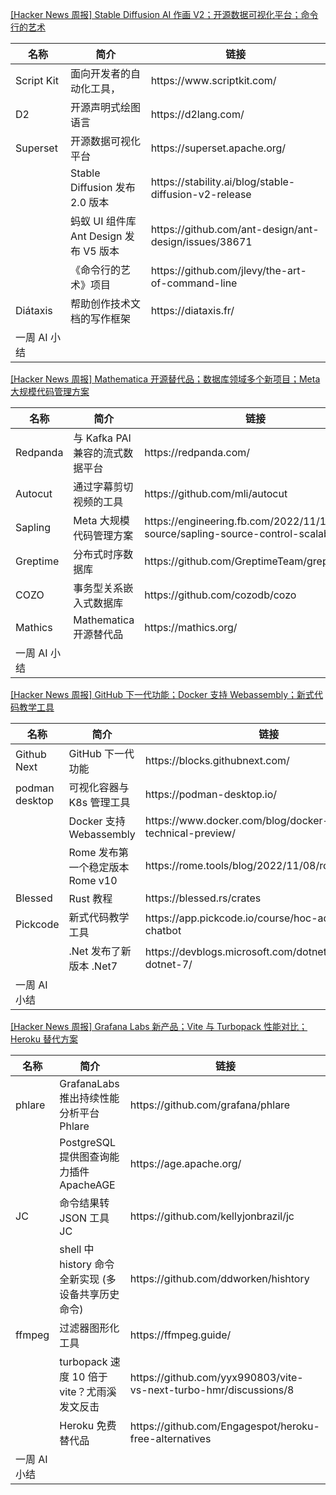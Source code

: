 

[[Hacker News 周报] Stable Diffusion AI 作画
V2；开源数据可视化平台；命令行的艺术](https://www.bilibili.com/video/BV1Z24y1C793)

<table>
  <theader>
    <th>名称</th>
    <th>简介</th>
    <th>链接</th>
  </theader><tbody>
    <tr>
      <td>Script Kit</td>
      <td>面向开发者的自动化工具，</td>
      <td>https://www.scriptkit.com/</td>
    </tr><tr>
      <td>D2</td>
      <td>开源声明式绘图语言</td>
      <td>https://d2lang.com/</td>
    </tr><tr>
      <td>Superset</td>
      <td>开源数据可视化平台</td>
      <td>https://superset.apache.org/</td>
    </tr><tr>
      <td></td>
      <td>Stable Diffusion 发布 2.0 版本</td>
      <td>https://stability.ai/blog/stable-diffusion-v2-release</td>
    </tr><tr>
      <td></td>
      <td>蚂蚁 UI 组件库 Ant Design 发布 V5 版本</td>
      <td>https://github.com/ant-design/ant-design/issues/38671</td>
    </tr><tr>
      <td></td>
      <td>《命令行的艺术》项目</td>
      <td>https://github.com/jlevy/the-art-of-command-line</td>
    </tr><tr>
      <td>Diátaxis</td>
      <td>帮助创作技术文档的写作框架</td>
      <td>https://diataxis.fr/</td>
    </tr><tr>
      <td>一周 AI 小结</td>
      <td></td>
      <td></td>
    </tr>
  </tbody>
</table>

[[Hacker News 周报] Mathematica 开源替代品；数据库领域多个新项目；Meta
大规模代码管理方案](https://www.bilibili.com/video/BV1oP4y197dF)

<table>
  <theader>
    <th>名称</th>
    <th>简介</th>
    <th>链接</th>
  </theader><tbody>
    <tr>
      <td>Redpanda</td>
      <td>与 Kafka PAI 兼容的流式数据平台</td>
      <td>https://redpanda.com/</td>
    </tr><tr>
      <td>Autocut</td>
      <td>通过字幕剪切视频的工具</td>
      <td>https://github.com/mli/autocut</td>
    </tr><tr>
      <td>Sapling</td>
      <td>Meta 大规模代码管理方案</td>
      <td>https://engineering.fb.com/2022/11/15/open-source/sapling-source-control-scalable</td>
    </tr><tr>
      <td>Greptime</td>
      <td>分布式时序数据库</td>
      <td>https://github.com/GreptimeTeam/greptimedb</td>
    </tr><tr>
      <td>COZO</td>
      <td>事务型关系嵌入式数据库</td>
      <td>https://github.com/cozodb/cozo</td>
    </tr><tr>
      <td>Mathics</td>
      <td>Mathematica 开源替代品</td>
      <td>https://mathics.org/</td>
    </tr><tr>
      <td>一周 AI 小结</td>
      <td></td>
      <td></td>
    </tr>
  </tbody>
</table>

[[Hacker News 周报] GitHub 下一代功能；Docker 支持
Webassembly；新式代码教学工具](https://www.bilibili.com/video/BV1oY411Z7mU)

<table>
  <theader>
    <th>名称</th>
    <th>简介</th>
    <th>链接</th>
  </theader><tbody>
    <tr>
      <td>Github Next</td>
      <td>GitHub 下一代功能</td>
      <td>https://blocks.githubnext.com/</td>
    </tr><tr>
      <td>podman desktop</td>
      <td>可视化容器与 K8s 管理工具</td>
      <td>https://podman-desktop.io/</td>
    </tr><tr>
      <td></td>
      <td>Docker 支持 Webassembly</td>
      <td>https://www.docker.com/blog/docker-wasm-technical-preview/</td>
    </tr><tr>
      <td></td>
      <td>Rome 发布第一个稳定版本 Rome v10</td>
      <td>https://rome.tools/blog/2022/11/08/rome-10/</td>
    </tr><tr>
      <td>Blessed</td>
      <td>Rust 教程</td>
      <td>https://blessed.rs/crates</td>
    </tr><tr>
      <td>Pickcode</td>
      <td>新式代码教学工具</td>
      <td>https://app.pickcode.io/course/hoc-ad-libs-chatbot</td>
    </tr><tr>
      <td></td>
      <td>.Net 发布了新版本 .Net7</td>
      <td>https://devblogs.microsoft.com/dotnet/announcing-dotnet-7/</td>
    </tr><tr>
      <td>一周 AI 小结</td>
      <td></td>
      <td></td>
    </tr>
  </tbody>
</table>

[[Hacker News 周报] Grafana Labs 新产品；Vite 与 Turbopack 性能对比；Heroku
替代方案](https://www.bilibili.com/video/BV1u14y157NA)

<table>
  <theader>
    <th>名称</th>
    <th>简介</th>
    <th>链接</th>
  </theader><tbody>
    <tr>
      <td>phlare</td>
      <td>GrafanaLabs 推出持续性能分析平台 Phlare</td>
      <td>https://github.com/grafana/phlare</td>
    </tr><tr>
      <td></td>
      <td>PostgreSQL 提供图查询能力插件 ApacheAGE</td>
      <td>https://age.apache.org/</td>
    </tr><tr>
      <td>JC</td>
      <td>命令结果转 JSON 工具 JC</td>
      <td>https://github.com/kellyjonbrazil/jc</td>
    </tr><tr>
      <td></td>
      <td>shell 中 history 命令全新实现 (多设备共享历史命令)</td>
      <td>https://github.com/ddworken/hishtory</td>
    </tr><tr>
      <td>ffmpeg</td>
      <td>过滤器图形化工具</td>
      <td>https://ffmpeg.guide/</td>
    </tr><tr>
      <td></td>
      <td>turbopack 速度 10 倍于 vite？尤雨溪发文反击</td>
      <td>https://github.com/yyx990803/vite-vs-next-turbo-hmr/discussions/8</td>
    </tr><tr>
      <td></td>
      <td>Heroku 免费替代品</td>
      <td>https://github.com/Engagespot/heroku-free-alternatives</td>
    </tr><tr>
      <td>一周 AI 小结</td>
      <td></td>
      <td></td>
    </tr>
  </tbody>
</table>